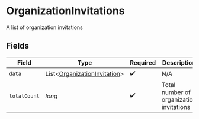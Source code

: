 # OrganizationInvitations

A list of organization invitations


## Fields

| Field                                                                              | Type                                                                               | Required                                                                           | Description                                                                        |
| ---------------------------------------------------------------------------------- | ---------------------------------------------------------------------------------- | ---------------------------------------------------------------------------------- | ---------------------------------------------------------------------------------- |
| `data`                                                                             | List\<[OrganizationInvitation](../../models/components/OrganizationInvitation.md)> | :heavy_check_mark:                                                                 | N/A                                                                                |
| `totalCount`                                                                       | *long*                                                                             | :heavy_check_mark:                                                                 | Total number of organization invitations<br/>                                      |
